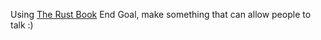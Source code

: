 Using  [The Rust Book](https://doc.rust-lang.org/book/title-page.html)
End Goal, make something that can allow people to talk :)
